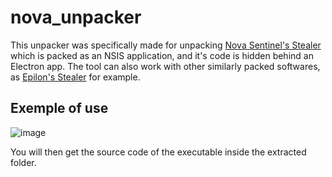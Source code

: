 # nova_unpacker

This unpacker was specifically made for unpacking [Nova Sentinel's Stealer](https://malpedia.caad.fkie.fraunhofer.de/details/win.nova) which is packed as an NSIS application, and it's code is hidden behind an Electron app. The tool can also work with other similarly packed softwares, as [Epilon's Stealer](https://malpedia.caad.fkie.fraunhofer.de/details/win.epsilon_stealer) for example.

## Exemple of use

![image](https://cdn.discordapp.com/attachments/1187683613949571138/1230141978692550737/image.png?ex=66323dfe&is=661fc8fe&hm=c4373d8d8a00db8b1806e60d6988eb13d7899a021b3cc5d0a48d53facf500f9c&)

You will then get the source code of the executable inside the extracted folder.

